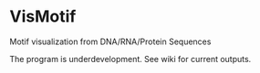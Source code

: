 # VisMotif
Motif visualization from DNA/RNA/Protein Sequences

The program is underdevelopment. See wiki for current outputs.
